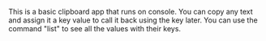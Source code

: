 This is a basic clipboard app that runs on console. You can copy any text and assign it a key value to call it back using the key later. 
You can use the command "list" to see all the values with their keys.

